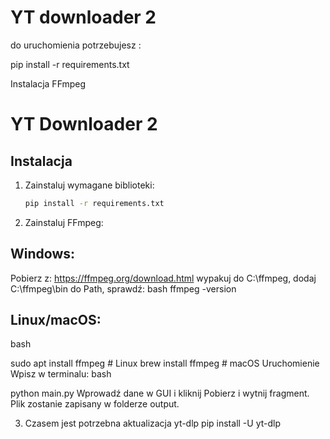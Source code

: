 # YT downloader 2

do uruchomienia potrzebujesz :

pip install -r requirements.txt

Instalacja FFmpeg
# YT Downloader 2

## Instalacja

1. Zainstaluj wymagane biblioteki:
   ```bash
   pip install -r requirements.txt

2. Zainstaluj FFmpeg:

## Windows:
Pobierz z:
https://ffmpeg.org/download.html
wypakuj do C:\ffmpeg, 
dodaj C:\ffmpeg\bin do Path, 
sprawdź:
bash
ffmpeg -version

## Linux/macOS:

bash

sudo apt install ffmpeg        # Linux
brew install ffmpeg            # macOS
Uruchomienie
Wpisz w terminalu:
bash

python main.py
Wprowadź dane w GUI i kliknij Pobierz i wytnij fragment.
Plik zostanie zapisany w folderze output.

3. Czasem jest potrzebna aktualizacja yt-dlp
pip install -U yt-dlp
